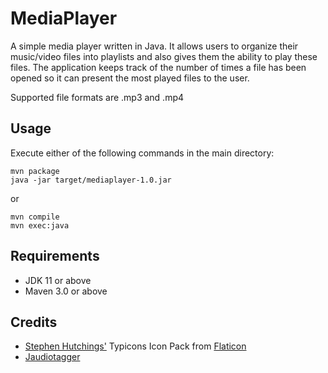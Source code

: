 # MediaPlayer
A simple media player written in Java. It allows users to organize their music/video files into playlists and also gives them the ability to play these files. The application keeps track of the number of times a file has been opened so it can present the most played files to the user.

Supported file formats are .mp3 and .mp4

## Usage
Execute either of the following commands in the main directory:
```
mvn package
java -jar target/mediaplayer-1.0.jar
```
or
```
mvn compile
mvn exec:java 
```

## Requirements
* JDK 11 or above
* Maven 3.0 or above

## Credits
* <a href=https://www.flaticon.com/authors/stephen-hutchings>Stephen Hutchings'</a> Typicons Icon Pack from <a href=https://www.flaticon.com> Flaticon</a>
* <a href=http://www.jthink.net/jaudiotagger>Jaudiotagger</a>
